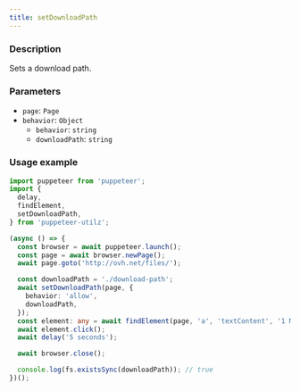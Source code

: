 ```yaml
---
title: setDownloadPath
---
```


### Description

Sets a download path.

### Parameters

- `page`: `Page`
- `behavior`: `Object`
  - `behavior`: `string`
  - `downloadPath`: `string`

### Usage example

```ts
import puppeteer from 'puppeteer';
import {
  delay,
  findElement,
  setDownloadPath,
} from 'puppeteer-utilz';

(async () => {
  const browser = await puppeteer.launch();
  const page = await browser.newPage();
  await page.goto('http://ovh.net/files/');

  const downloadPath = './download-path';
  await setDownloadPath(page, {
    behavior: 'allow',
    downloadPath,
  });
  const element: any = await findElement(page, 'a', 'textContent', '1 Mbit file');
  await element.click();
  await delay('5 seconds');

  await browser.close();

  console.log(fs.existsSync(downloadPath)); // true
})();
```
